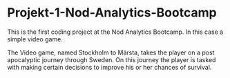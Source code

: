 # Projekt-1-Nod-Analytics-Bootcamp
This is the first coding project at the Nod Analytics Bootcamp. In this case a simple video game.

The Video game, named Stockholm to Märsta, takes the player on a post apocalyptic journey through Sweden. On this journey the player is tasked with making certain decisions to improve his or her chances of survival.
